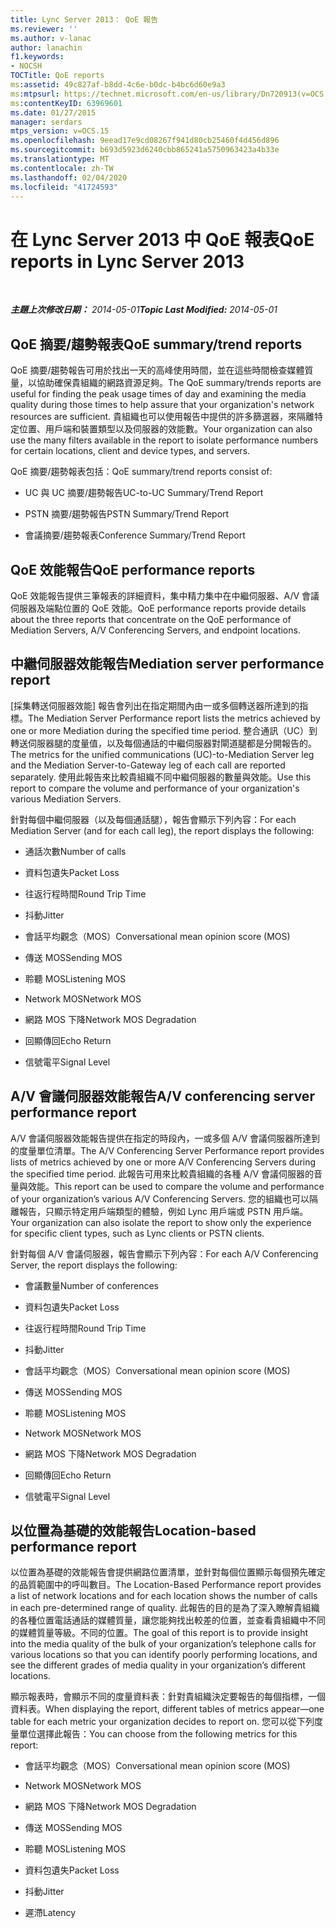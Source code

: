 ```yaml
---
title: Lync Server 2013： QoE 報告
ms.reviewer: ''
ms.author: v-lanac
author: lanachin
f1.keywords:
- NOCSH
TOCTitle: QoE reports
ms:assetid: 49c827af-b8dd-4c6e-b0dc-b4bc6d60e9a3
ms:mtpsurl: https://technet.microsoft.com/en-us/library/Dn720913(v=OCS.15)
ms:contentKeyID: 63969601
ms.date: 01/27/2015
manager: serdars
mtps_version: v=OCS.15
ms.openlocfilehash: 9eead17e9cd08267f941d80cb25460f4d456d896
ms.sourcegitcommit: b693d5923d6240cbb865241a5750963423a4b33e
ms.translationtype: MT
ms.contentlocale: zh-TW
ms.lasthandoff: 02/04/2020
ms.locfileid: "41724593"
---
```

<div data-xmlns="http://www.w3.org/1999/xhtml">

<div class="topic" data-xmlns="http://www.w3.org/1999/xhtml" data-msxsl="urn:schemas-microsoft-com:xslt" data-cs="http://msdn.microsoft.com/en-us/">

<div data-asp="http://msdn2.microsoft.com/asp">

# <a name="qoe-reports-in-lync-server-2013"></a><span data-ttu-id="2f8eb-102">在 Lync Server 2013 中 QoE 報表</span><span class="sxs-lookup"><span data-stu-id="2f8eb-102">QoE reports in Lync Server 2013</span></span>

</div>

<div id="mainSection">

<div id="mainBody">

<span> </span>

<span data-ttu-id="2f8eb-103">_**主題上次修改日期：** 2014-05-01_</span><span class="sxs-lookup"><span data-stu-id="2f8eb-103">_**Topic Last Modified:** 2014-05-01_</span></span>

<div>

## <a name="qoe-summarytrend-reports"></a><span data-ttu-id="2f8eb-104">QoE 摘要/趨勢報表</span><span class="sxs-lookup"><span data-stu-id="2f8eb-104">QoE summary/trend reports</span></span>

<span data-ttu-id="2f8eb-105">QoE 摘要/趨勢報告可用於找出一天的高峰使用時間，並在這些時間檢查媒體質量，以協助確保貴組織的網路資源足夠。</span><span class="sxs-lookup"><span data-stu-id="2f8eb-105">The QoE summary/trends reports are useful for finding the peak usage times of day and examining the media quality during those times to help assure that your organization's network resources are sufficient.</span></span> <span data-ttu-id="2f8eb-106">貴組織也可以使用報告中提供的許多篩選器，來隔離特定位置、用戶端和裝置類型以及伺服器的效能數。</span><span class="sxs-lookup"><span data-stu-id="2f8eb-106">Your organization can also use the many filters available in the report to isolate performance numbers for certain locations, client and device types, and servers.</span></span>

<span data-ttu-id="2f8eb-107">QoE 摘要/趨勢報表包括：</span><span class="sxs-lookup"><span data-stu-id="2f8eb-107">QoE summary/trend reports consist of:</span></span>

  - <span data-ttu-id="2f8eb-108">UC 與 UC 摘要/趨勢報告</span><span class="sxs-lookup"><span data-stu-id="2f8eb-108">UC-to-UC Summary/Trend Report</span></span>

  - <span data-ttu-id="2f8eb-109">PSTN 摘要/趨勢報告</span><span class="sxs-lookup"><span data-stu-id="2f8eb-109">PSTN Summary/Trend Report</span></span>

  - <span data-ttu-id="2f8eb-110">會議摘要/趨勢報表</span><span class="sxs-lookup"><span data-stu-id="2f8eb-110">Conference Summary/Trend Report</span></span>

</div>

<div>

## <a name="qoe-performance-reports"></a><span data-ttu-id="2f8eb-111">QoE 效能報告</span><span class="sxs-lookup"><span data-stu-id="2f8eb-111">QoE performance reports</span></span>

<span data-ttu-id="2f8eb-112">QoE 效能報告提供三筆報表的詳細資料，集中精力集中在中繼伺服器、A/V 會議伺服器及端點位置的 QoE 效能。</span><span class="sxs-lookup"><span data-stu-id="2f8eb-112">QoE performance reports provide details about the three reports that concentrate on the QoE performance of Mediation Servers, A/V Conferencing Servers, and endpoint locations.</span></span>

</div>

<div>

## <a name="mediation-server-performance-report"></a><span data-ttu-id="2f8eb-113">中繼伺服器效能報告</span><span class="sxs-lookup"><span data-stu-id="2f8eb-113">Mediation server performance report</span></span>

<span data-ttu-id="2f8eb-114">[採集轉送伺服器效能] 報告會列出在指定期間內由一或多個轉送器所達到的指標。</span><span class="sxs-lookup"><span data-stu-id="2f8eb-114">The Mediation Server Performance report lists the metrics achieved by one or more Mediation during the specified time period.</span></span> <span data-ttu-id="2f8eb-115">整合通訊（UC）到轉送伺服器腿的度量值，以及每個通話的中繼伺服器對閘道腿都是分開報告的。</span><span class="sxs-lookup"><span data-stu-id="2f8eb-115">The metrics for the unified communications (UC)-to-Mediation Server leg and the Mediation Server-to-Gateway leg of each call are reported separately.</span></span> <span data-ttu-id="2f8eb-116">使用此報告來比較貴組織不同中繼伺服器的數量與效能。</span><span class="sxs-lookup"><span data-stu-id="2f8eb-116">Use this report to compare the volume and performance of your organization's various Mediation Servers.</span></span>

<span data-ttu-id="2f8eb-117">針對每個中繼伺服器（以及每個通話腿），報告會顯示下列內容：</span><span class="sxs-lookup"><span data-stu-id="2f8eb-117">For each Mediation Server (and for each call leg), the report displays the following:</span></span>

  - <span data-ttu-id="2f8eb-118">通話次數</span><span class="sxs-lookup"><span data-stu-id="2f8eb-118">Number of calls</span></span>

  - <span data-ttu-id="2f8eb-119">資料包遺失</span><span class="sxs-lookup"><span data-stu-id="2f8eb-119">Packet Loss</span></span>

  - <span data-ttu-id="2f8eb-120">往返行程時間</span><span class="sxs-lookup"><span data-stu-id="2f8eb-120">Round Trip Time</span></span>

  - <span data-ttu-id="2f8eb-121">抖動</span><span class="sxs-lookup"><span data-stu-id="2f8eb-121">Jitter</span></span>

  - <span data-ttu-id="2f8eb-122">會話平均觀念（MOS）</span><span class="sxs-lookup"><span data-stu-id="2f8eb-122">Conversational mean opinion score (MOS)</span></span>

  - <span data-ttu-id="2f8eb-123">傳送 MOS</span><span class="sxs-lookup"><span data-stu-id="2f8eb-123">Sending MOS</span></span>

  - <span data-ttu-id="2f8eb-124">聆聽 MOS</span><span class="sxs-lookup"><span data-stu-id="2f8eb-124">Listening MOS</span></span>

  - <span data-ttu-id="2f8eb-125">Network MOS</span><span class="sxs-lookup"><span data-stu-id="2f8eb-125">Network MOS</span></span>

  - <span data-ttu-id="2f8eb-126">網路 MOS 下降</span><span class="sxs-lookup"><span data-stu-id="2f8eb-126">Network MOS Degradation</span></span>

  - <span data-ttu-id="2f8eb-127">回顯傳回</span><span class="sxs-lookup"><span data-stu-id="2f8eb-127">Echo Return</span></span>

  - <span data-ttu-id="2f8eb-128">信號電平</span><span class="sxs-lookup"><span data-stu-id="2f8eb-128">Signal Level</span></span>

</div>

<div>

## <a name="av-conferencing-server-performance-report"></a><span data-ttu-id="2f8eb-129">A/V 會議伺服器效能報告</span><span class="sxs-lookup"><span data-stu-id="2f8eb-129">A/V conferencing server performance report</span></span>

<span data-ttu-id="2f8eb-130">A/V 會議伺服器效能報告提供在指定的時段內，一或多個 A/V 會議伺服器所達到的度量單位清單。</span><span class="sxs-lookup"><span data-stu-id="2f8eb-130">The A/V Conferencing Server Performance report provides lists of metrics achieved by one or more A/V Conferencing Servers during the specified time period.</span></span> <span data-ttu-id="2f8eb-131">此報告可用來比較貴組織的各種 A/V 會議伺服器的音量與效能。</span><span class="sxs-lookup"><span data-stu-id="2f8eb-131">This report can be used to compare the volume and performance of your organization’s various A/V Conferencing Servers.</span></span> <span data-ttu-id="2f8eb-132">您的組織也可以隔離報告，只顯示特定用戶端類型的體驗，例如 Lync 用戶端或 PSTN 用戶端。</span><span class="sxs-lookup"><span data-stu-id="2f8eb-132">Your organization can also isolate the report to show only the experience for specific client types, such as Lync clients or PSTN clients.</span></span>

<span data-ttu-id="2f8eb-133">針對每個 A/V 會議伺服器，報告會顯示下列內容：</span><span class="sxs-lookup"><span data-stu-id="2f8eb-133">For each A/V Conferencing Server, the report displays the following:</span></span>

  - <span data-ttu-id="2f8eb-134">會議數量</span><span class="sxs-lookup"><span data-stu-id="2f8eb-134">Number of conferences</span></span>

  - <span data-ttu-id="2f8eb-135">資料包遺失</span><span class="sxs-lookup"><span data-stu-id="2f8eb-135">Packet Loss</span></span>

  - <span data-ttu-id="2f8eb-136">往返行程時間</span><span class="sxs-lookup"><span data-stu-id="2f8eb-136">Round Trip Time</span></span>

  - <span data-ttu-id="2f8eb-137">抖動</span><span class="sxs-lookup"><span data-stu-id="2f8eb-137">Jitter</span></span>

  - <span data-ttu-id="2f8eb-138">會話平均觀念（MOS）</span><span class="sxs-lookup"><span data-stu-id="2f8eb-138">Conversational mean opinion score (MOS)</span></span>

  - <span data-ttu-id="2f8eb-139">傳送 MOS</span><span class="sxs-lookup"><span data-stu-id="2f8eb-139">Sending MOS</span></span>

  - <span data-ttu-id="2f8eb-140">聆聽 MOS</span><span class="sxs-lookup"><span data-stu-id="2f8eb-140">Listening MOS</span></span>

  - <span data-ttu-id="2f8eb-141">Network MOS</span><span class="sxs-lookup"><span data-stu-id="2f8eb-141">Network MOS</span></span>

  - <span data-ttu-id="2f8eb-142">網路 MOS 下降</span><span class="sxs-lookup"><span data-stu-id="2f8eb-142">Network MOS Degradation</span></span>

  - <span data-ttu-id="2f8eb-143">回顯傳回</span><span class="sxs-lookup"><span data-stu-id="2f8eb-143">Echo Return</span></span>

  - <span data-ttu-id="2f8eb-144">信號電平</span><span class="sxs-lookup"><span data-stu-id="2f8eb-144">Signal Level</span></span>

</div>

<div>

## <a name="location-based-performance-report"></a><span data-ttu-id="2f8eb-145">以位置為基礎的效能報告</span><span class="sxs-lookup"><span data-stu-id="2f8eb-145">Location-based performance report</span></span>

<span data-ttu-id="2f8eb-146">以位置為基礎的效能報告會提供網路位置清單，並針對每個位置顯示每個預先確定的品質範圍中的呼叫數目。</span><span class="sxs-lookup"><span data-stu-id="2f8eb-146">The Location-Based Performance report provides a list of network locations and for each location shows the number of calls in each pre-determined range of quality.</span></span> <span data-ttu-id="2f8eb-147">此報告的目的是為了深入瞭解貴組織的各種位置電話通話的媒體質量，讓您能夠找出較差的位置，並查看貴組織中不同的媒體質量等級。不同的位置。</span><span class="sxs-lookup"><span data-stu-id="2f8eb-147">The goal of this report is to provide insight into the media quality of the bulk of your organization’s telephone calls for various locations so that you can identify poorly performing locations, and see the different grades of media quality in your organization’s different locations.</span></span>

<span data-ttu-id="2f8eb-148">顯示報表時，會顯示不同的度量資料表：針對貴組織決定要報告的每個指標，一個資料表。</span><span class="sxs-lookup"><span data-stu-id="2f8eb-148">When displaying the report, different tables of metrics appear—one table for each metric your organization decides to report on.</span></span> <span data-ttu-id="2f8eb-149">您可以從下列度量單位選擇此報告：</span><span class="sxs-lookup"><span data-stu-id="2f8eb-149">You can choose from the following metrics for this report:</span></span>

  - <span data-ttu-id="2f8eb-150">會話平均觀念（MOS）</span><span class="sxs-lookup"><span data-stu-id="2f8eb-150">Conversational mean opinion score (MOS)</span></span>

  - <span data-ttu-id="2f8eb-151">Network MOS</span><span class="sxs-lookup"><span data-stu-id="2f8eb-151">Network MOS</span></span>

  - <span data-ttu-id="2f8eb-152">網路 MOS 下降</span><span class="sxs-lookup"><span data-stu-id="2f8eb-152">Network MOS Degradation</span></span>

  - <span data-ttu-id="2f8eb-153">傳送 MOS</span><span class="sxs-lookup"><span data-stu-id="2f8eb-153">Sending MOS</span></span>

  - <span data-ttu-id="2f8eb-154">聆聽 MOS</span><span class="sxs-lookup"><span data-stu-id="2f8eb-154">Listening MOS</span></span>

  - <span data-ttu-id="2f8eb-155">資料包遺失</span><span class="sxs-lookup"><span data-stu-id="2f8eb-155">Packet Loss</span></span>

  - <span data-ttu-id="2f8eb-156">抖動</span><span class="sxs-lookup"><span data-stu-id="2f8eb-156">Jitter</span></span>

  - <span data-ttu-id="2f8eb-157">遲滯</span><span class="sxs-lookup"><span data-stu-id="2f8eb-157">Latency</span></span>

</div>

</div>

<span> </span>

</div>

</div>

</div>

